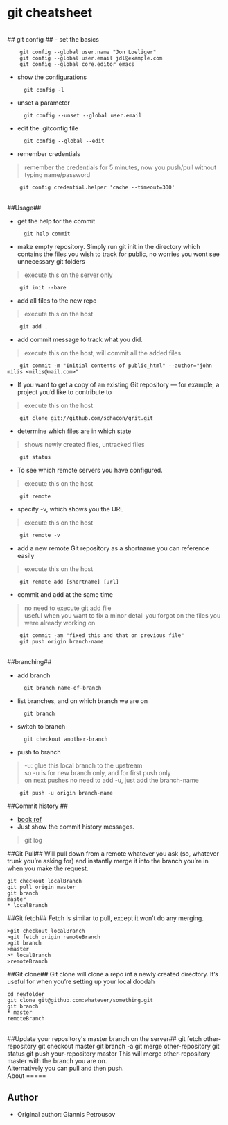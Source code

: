 # git cheatsheet #

<br />
## git config ##
- set the basics
	
		git config --global user.name "Jon Loeliger"
		git config --global user.email jdl@example.com
		git config --global core.editor emacs

- show the configurations
		
		git config -l

- unset a parameter
		
		git config --unset --global user.email

- edit the .gitconfig file

		git config --global --edit

- remember credentials
>remember the credentials for 5 minutes, now you push/pull without typing name/password

		git config credential.helper 'cache --timeout=300'

<br />
##Usage##

- get the help for the commit

		git help commit

- make empty repository. Simply run git init in the directory which contains the files you wish to track for public, no worries you wont see unnecessary git folders
>execute this on the server only
		
		git init --bare 

- add all files to the new repo
>execute this on the host

		git add .

- add commit message to track what you did.
>execute this on the host, will commit all the added files

		git commit -m "Initial contents of public_html" --author="john milis <milis@mail.com>"

- If you want to get a copy of an existing Git repository — for example, a project you’d like to contribute to
>execute this on the host
		
		git clone git://github.com/schacon/grit.git

- determine which files are in which state
>shows newly created files, untracked files

		git status

- To see which remote servers you have configured.
>execute this on the host
		
		git remote 

- specify -v, which shows you the URL
>execute this on the host

		git remote -v

- add a new remote Git repository as a shortname you can reference easily
>execute this on the host

		git remote add [shortname] [url]

- commit and add at the same time
>no need to execute git add file <br />
>useful when you want to fix a minor detail you forgot on the files you were already working on

		git commit -am "fixed this and that on previous file"
		git push origin branch-name

<br />
##branching##

- add branch

		git branch name-of-branch

- list branches, and on which branch we are on
		
		git branch

- switch to branch
		
		git checkout another-branch

- push to branch
>-u: glue this local branch to the upstream <br />
>so -u is for new branch only, and for first push only <br />
>on next pushes no need to add -u, just add the branch-name 

		git push -u origin branch-name

##Commit history ##
- [book ref](http://git-scm.com/book/en/Git-Basics-Viewing-the-Commit-History)
- Just show the commit history messages.
>git log

##Git Pull##
Will pull down from a remote whatever you ask (so, whatever trunk you’re asking for) and instantly merge it into the branch you’re in when you make the request.
	
	git checkout localBranch
	git pull origin master
	git branch
	master
	* localBranch

##Git fetch##
Fetch is similar to pull, except it won’t do any merging.

	>git checkout localBranch
	>git fetch origin remoteBranch
	>git branch
	>master
	>* localBranch
	>remoteBranch

##Git clone##
Git clone will clone a repo int a newly created directory. It’s useful for when you’re setting up your local doodah

	cd newfolder
	git clone git@github.com:whatever/something.git
	git branch
	* master
	remoteBranch

<br />
##Update your repository's master branch on the server##
	git fetch other-repository
	git checkout master
	git branch -a
	git merge other-repository
	git status
	git push your-repository master
This will merge other-repository master with the branch you are on. <br />
Alternatively you can pull and then push.

<br />
About
=====

Author
--------------
- Original author: Giannis Petrousov
